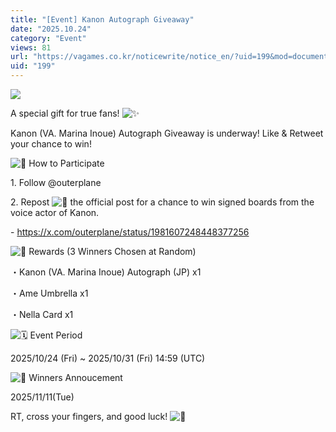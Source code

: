 ```yaml
---
title: "[Event] Kanon Autograph Giveaway"
date: "2025.10.24"
category: "Event"
views: 81
url: "https://vagames.co.kr/noticewrite/notice_en/?uid=199&mod=document"
uid: "199"
---
```


![](/images/news/live/en/199-272bed10.webp)  

  

A special gift for true fans! ![✨](/images/news/live/en/199-9d3be226.svg) 

  

Kanon (VA. Marina Inoue) Autograph Giveaway is underway! Like & Retweet your chance to win!

  

 ![📌](/images/news/live/en/200-86a26cd6.svg) How to Participate

1\. Follow️ @outerplane

2\. Repost ![🔁](/images/news/live/en/199-feb25b49.svg) the official post for a chance to win signed boards from the voice actor of Kanon.  
  
  
\- https://x.com/outerplane/status/1981607248448377256

  

 ![🎁](/images/news/live/en/200-00ebbf59.svg) Rewards (3 Winners Chosen at Random)

・Kanon (VA. Marina Inoue) Autograph (JP) x1

・Ame Umbrella x1

・Nella Card x1

  

 ![🗓](/images/news/live/en/200-4b75bfd9.svg) Event Period

2025/10/24 (Fri) ~ 2025/10/31 (Fri) 14:59 (UTC)

  

 ![📢](/images/news/live/en/200-4d91df69.svg) Winners Annoucement

2025/11/11(Tue)

  

RT, cross your fingers, and good luck! ![💫](/images/news/live/en/199-b83011d6.svg)